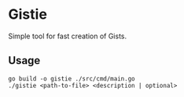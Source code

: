 # Gistie

Simple tool for fast creation of Gists.

## Usage

```console
go build -o gistie ./src/cmd/main.go
./gistie <path-to-file> <description | optional>
```
